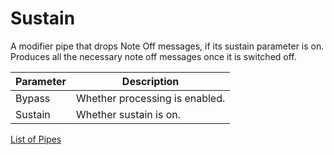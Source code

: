 # Sustain

A modifier pipe that drops Note Off messages, if its sustain parameter is on. Produces all the necessary note off messages once it is switched off.

| Parameter              | Description                                              |
| ---------------------- | -------------------------------------------------------- |
| Bypass                 | Whether processing is enabled.                           |
| Sustain                | Whether sustain is on.                                   |

[List of Pipes](index.md#the-list-of-pipes)
